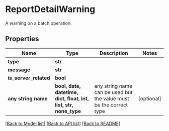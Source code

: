 # ReportDetailWarning

A warning on a batch operation.

## Properties
Name | Type | Description | Notes
------------ | ------------- | ------------- | -------------
**type** | **str** |  | 
**message** | **str** |  | 
**is_server_related** | **bool** |  | 
**any string name** | **bool, date, datetime, dict, float, int, list, str, none_type** | any string name can be used but the value must be the correct type | [optional]

[[Back to Model list]](../README.md#documentation-for-models) [[Back to API list]](../README.md#documentation-for-api-endpoints) [[Back to README]](../README.md)


